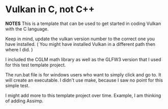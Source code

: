 # Vulkan in C, not C++

**NOTES**
This is a template that can be used to get started in coding Vulkan with the C language.

Keep in mind, update the vulkan version number to the correct one you have installed. ( You might have installed Vulkan in a different path then where I did. )  

I included the CGLM math library as well as the GLFW3 version that I used for this test template project.  

The run.bat file is for windows users who want to simply click and go to. It will create an executable. I didn't use make, because I saw no point for this simple test.  

I might add more to this template project over time. Example, I am thinking of adding Assimp.  
